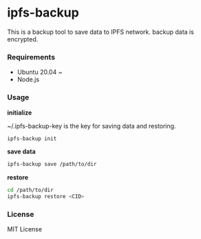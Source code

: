 # ipfs-backup
This is a backup tool to save data to IPFS network. backup data is encrypted.

### Requirements
* Ubuntu 20.04 ~
* Node.js

### Usage
**initialize**

~/.ipfs-backup-key is the key for saving data and restoring.
```bash
ipfs-backup init
```

**save data**
```bash
ipfs-backup save /path/to/dir
```

**restore**
```bash
cd /path/to/dir
ipfs-backup restore <CID>
```

### License
MIT License
